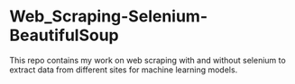 # Web_Scraping-Selenium-BeautifulSoup
This repo contains my work on web scraping with and without selenium to extract data from different sites for machine learning models.
